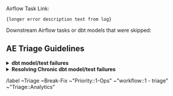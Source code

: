 <!-- Subject format should be: YYYY-MM-DD | task name | Error line from log-->
<!-- example: 2020-05-15 | dbt-non-product-models-run | Database Error in model sheetload_manual_downgrade_dotcom_tracking -->

Airflow Task Link: <!-- link to airflow log with error -->

```
{longer error description text from log}
```

Downstream Airflow tasks or dbt models that were skipped: <!-- None -->
  <!-- list any downstream tasks that were skipped because of this error -->

## AE Triage Guidelines

<details>
<summary><b>dbt model/test failures</b></summary>
Should any model/test fail, ensure all of the errors are being addressed ensure the below is completed: 

1. [ ] Check the dbt audit columns in the model to see who created the model, who last updated the model, and when.
1. [ ] If the model was created within the last month, then assign the test or run failure issue to that developer. This will allow for a 1 month warranty period on the model where the creator of the model can resolve any test or run problems. 
1. [ ] For models outside of the 1 month warranty period, check out the latest master branch and run the model locally to ensure the error is still valid. 
1. [ ] For models outside of the 1 month warranty period, check the git log for the problematic model, as well as any parent models. If there are any changes here which are obviously causing the problem, you can either: 
    1. [ ] If the problem is syntax and simple to solve (i.e. a missing comma) create an MR attached to the triage issue and correct the problem. Tag the last merger for review on the issue to confirm the change is correct and valid.
    1. [ ] If the problem is complicated or you are uncertain on how to solve it tag the CODEOWNER for the file.

</details>

<details>
<summary><b>Resolving Chronic dbt model/test failures</b></summary>
For chronic dbt model and test failures that have been around for more than 1 month, please complete the below steps:

1. [ ] Has the root cause of the failure been determined? If not, the triager should determine the root cause.
1. [ ] Is the root cause of the failure upstream in a source system? Consider creating a Dashboard with a Data Detection rule for the test and work with the source system owner to have the Dashboard and Detection Rule become a part of their Data Quality processes as source system owners. After the process has been set-up, consider setting the test to warning or deprecating it in dbt.
1. [ ] Is the test failure related to a row count failure AND there is no concerning problem with the table? If yes, consider using the LAG parameter in the row count test macro or use the row count test macro that leverages averages and standard deviations. If neither one of those options works, then move the test to blocked status, set the test to warn, and consider this for the new Data Observability tool. 
1. [ ] Is the test failure related to NOT NULL errors that periodically pass and fail? If yes, move the issue to blocked status, set the test to warn, and consider for threshold testing with the new dbt version or new Data Observability tool. Don't spend cycles configuring a custom threshold test. That process does not scale and does not give us the coverage we need across all models. 
1. [ ] Is the dbt model/test failure related to a timeout issue? If yes, confirm that the model can build and test can run on its own by full refreshing the model in Airflow. Review the model to confirm it truly needs to have a full refresh. Note the run time in Airflow for the model to build. If the model needs to be refreshed, then move the issue to blocked status and consider this model as a candidate for DAG Flowsharding. For timeout test failures, set the test to warn.
1. [ ] Are there multiple tests failing, across multiple models for the same root cause? Consider identifying the model with the root cause failure, keep the test on that model, and deprecate the remaining test. This will help clear out noise and redundancy in the test logs.  

</details>


/label ~Triage ~Break-Fix ~"Priority::1-Ops" ~"workflow::1 - triage" ~"Triage::Analytics" 
